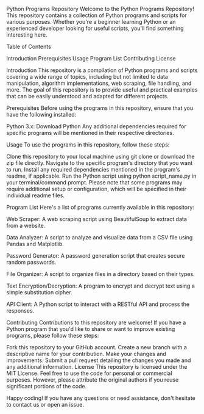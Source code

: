 Python Programs Repository
Welcome to the Python Programs Repository! This repository contains a collection of Python programs and scripts for various purposes. Whether you're a beginner learning Python or an experienced developer looking for useful scripts, you'll find something interesting here.

Table of Contents

Introduction
Prerequisites
Usage
Program List
Contributing
License

Introduction
This repository is a compilation of Python programs and scripts covering a wide range of topics, including but not limited to data manipulation, algorithm implementations, web scraping, file handling, and more. The goal of this repository is to provide useful and practical examples that can be easily understood and adapted for different projects.

Prerequisites
Before using the programs in this repository, ensure that you have the following installed:

Python 3.x: Download Python
Any additional dependencies required for specific programs will be mentioned in their respective directories.

Usage
To use the programs in this repository, follow these steps:

Clone this repository to your local machine using git clone or download the zip file directly.
Navigate to the specific program's directory that you want to run.
Install any required dependencies mentioned in the program's readme, if applicable.
Run the Python script using python script_name.py in your terminal/command prompt.
Please note that some programs may require additional setup or configuration, which will be specified in their individual readme files.

Program List
Here's a list of programs currently available in this repository:

Web Scraper: A web scraping script using BeautifulSoup to extract data from a website.

Data Analyzer: A script to analyze and visualize data from a CSV file using Pandas and Matplotlib.

Password Generator: A password generation script that creates secure random passwords.

File Organizer: A script to organize files in a directory based on their types.

Text Encryption/Decryption: A program to encrypt and decrypt text using a simple substitution cipher.

API Client: A Python script to interact with a RESTful API and process the responses.

Contributing
Contributions to this repository are welcome! If you have a Python program that you'd like to share or want to improve existing programs, please follow these steps:

Fork this repository to your GitHub account.
Create a new branch with a descriptive name for your contribution.
Make your changes and improvements.
Submit a pull request detailing the changes you made and any additional information.
License
This repository is licensed under the MIT License. Feel free to use the code for personal or commercial purposes. However, please attribute the original authors if you reuse significant portions of the code.

Happy coding! If you have any questions or need assistance, don't hesitate to contact us or open an issue.
